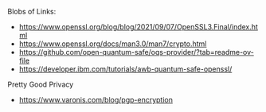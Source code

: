 Blobs of Links:
- https://www.openssl.org/blog/blog/2021/09/07/OpenSSL3.Final/index.html
- https://www.openssl.org/docs/man3.0/man7/crypto.html
- https://github.com/open-quantum-safe/oqs-provider/?tab=readme-ov-file
- https://developer.ibm.com/tutorials/awb-quantum-safe-openssl/

Pretty Good Privacy
- https://www.varonis.com/blog/pgp-encryption
